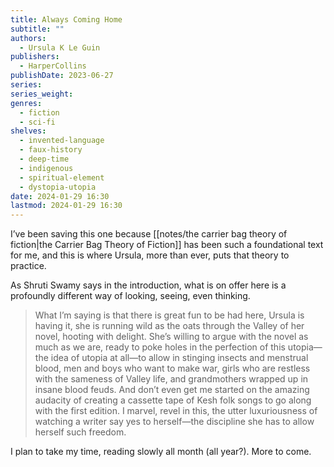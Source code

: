```yaml
---
title: Always Coming Home
subtitle: ""
authors:
  - Ursula K Le Guin
publishers:
  - HarperCollins
publishDate: 2023-06-27
series: 
series_weight: 
genres:
  - fiction
  - sci-fi
shelves:
  - invented-language
  - faux-history
  - deep-time
  - indigenous
  - spiritual-element
  - dystopia-utopia
date: 2024-01-29 16:30
lastmod: 2024-01-29 16:30
---
```

I’ve been saving this one because [[notes/the carrier bag theory of fiction|the Carrier Bag Theory of Fiction]] has been such a foundational text for me, and this is where Ursula, more than ever, puts that theory to practice. 

As Shruti Swamy says in the introduction, what is on offer here is a profoundly different way of looking, seeing, even thinking.

> What I’m saying is that there is great fun to be had here, Ursula is having it, she is running wild as the oats through the Valley of her novel, hooting with delight. She’s willing to argue with the novel as much as we are, ready to poke holes in the perfection of this utopia—the idea of utopia at all—to allow in stinging insects and menstrual blood, men and boys who want to make war, girls who are restless with the sameness of Valley life, and grandmothers wrapped up in insane blood feuds. And don’t even get me started on the amazing audacity of creating a cassette tape of Kesh folk songs to go along with the first edition. I marvel, revel in this, the utter luxuriousness of watching a writer say yes to herself—the discipline she has to allow herself such freedom.

I plan to take my time, reading slowly all month (all year?). More to come.